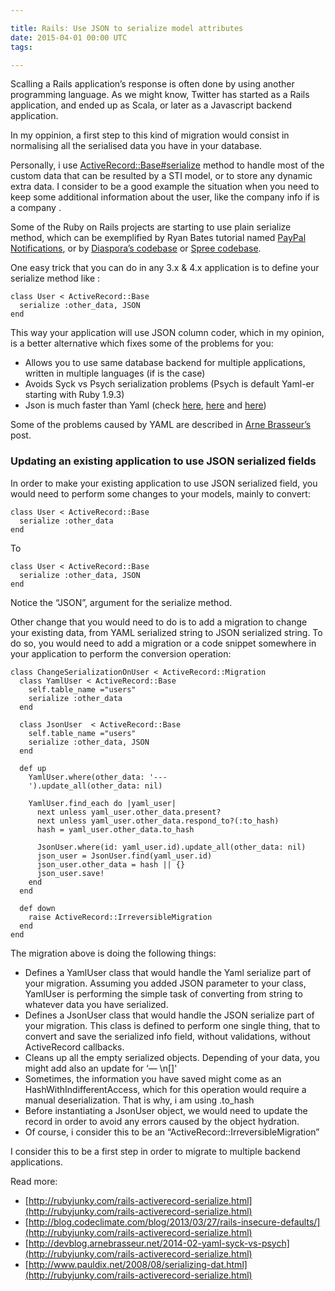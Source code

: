 ```yaml
---

title: Rails: Use JSON to serialize model attributes
date: 2015-04-01 00:00 UTC
tags: 

---
```


Scalling a Rails application’s response is often done by using another programming language. As we might know, Twitter has started as a Rails application, and ended up as Scala, or later as a Javascript backend application.

In my oppinion, a first step to this kind of migration would consist in normalising all the serialised data you have in your database.

Personally, i use [ActiveRecord::Base#serialize](http://api.rubyonrails.org/classes/ActiveRecord/AttributeMethods/Serialization/ClassMethods.html#method-i-serialize) method to handle most of the custom data that can be resulted by a STI model, or to store any dynamic extra data. I consider to be a good example the situation when you need to keep some additional information about the user, like the company info if is a company .

Some of the Ruby on Rails projects are starting to use plain serialize method, which can be exemplified by Ryan Bates tutorial named [PayPal Notifications](http://railscasts.com/episodes/142-paypal-notifications?view=asciicast), or by [Diaspora’s codebase](https://github.com/diaspora/diaspora/blob/2619beb157f618094e2cbfaf65f89f24441f25d5/app/models/o_embed_cache.rb#L2) or [Spree codebase](https://github.com/spree/spree/search?l=ruby&q=serialize&utf8=%E2%9C%93).

One easy trick that you can do in any 3.x & 4.x application is to define your serialize method like :

    class User < ActiveRecord::Base
      serialize :other_data, JSON
    end

This way your application will use JSON column coder, which in my opinion, is a better alternative which fixes some of the problems for you:

* Allows you to use same database backend for multiple applications, written in multiple languages (if is the case)
* Avoids Syck vs Psych serialization problems (Psych is default Yaml-er starting with Ruby 1.9.3)
* Json is much faster than Yaml (check [here](http://pjkh.com/articles/postgresql-json-vs-rails-serialize/), [here](http://www.pauldix.net/2008/08/serializing-dat.html) and [here](http://itcourses.cs.unh.edu/assets/docs/704/reports/fall14/Comparison%20of%20JSON%20and%20YAML%20-%20Brandon%20Schwarzer.pdf))

Some of the problems caused by YAML are described in [Arne Brasseur’s](http://devblog.arnebrasseur.net/2014-02-yaml-syck-vs-psych) post.

### Updating an existing application to use JSON serialized fields

In order to make your existing application to use JSON serialized field, you would need to perform some changes to your models, mainly to convert:

    class User < ActiveRecord::Base
      serialize :other_data
    end

To

    class User < ActiveRecord::Base
      serialize :other_data, JSON
    end

Notice the “JSON”, argument for the serialize method.

Other change that you would need to do is to add a migration to change your existing data, from YAML serialized string to JSON serialized string. To do so, you would need to add a migration or a code snippet somewhere in your application to perform the conversion operation:

    class ChangeSerializationOnUser < ActiveRecord::Migration
      class YamlUser < ActiveRecord::Base
        self.table_name ="users"
        serialize :other_data
      end
    
      class JsonUser  < ActiveRecord::Base
        self.table_name ="users"
        serialize :other_data, JSON
      end
    
      def up
        YamlUser.where(other_data: '---
        ').update_all(other_data: nil)
    
        YamlUser.find_each do |yaml_user|
          next unless yaml_user.other_data.present?
          next unless yaml_user.other_data.respond_to?(:to_hash)
          hash = yaml_user.other_data.to_hash
    
          JsonUser.where(id: yaml_user.id).update_all(other_data: nil)
          json_user = JsonUser.find(yaml_user.id)
          json_user.other_data = hash || {}
          json_user.save!
        end
      end
    
      def down
        raise ActiveRecord::IrreversibleMigration
      end
    end

The migration above is doing the following things:

* Defines a YamlUser class that would handle the Yaml serialize part of your migration. Assuming you added JSON parameter to your class, YamlUser is performing the simple task of converting from string to whatever data you have serialized.
* Defines a JsonUser class that would handle the JSON serialize part of your migration. This class is defined to perform one single thing, that to convert and save the serialized info field, without validations, without ActiveRecord callbacks.
* Cleans up all the empty serialized objects. Depending of your data, you might add also an update for  ‘— \n[]'
* Sometimes, the information you have saved might come as an HashWithIndifferentAccess, which for this operation would require a manual deserialization. That is why, i am using .to_hash
* Before instantiating a JsonUser object, we would need to update the record in order to avoid any errors caused by the object hydration.
* Of course, i consider this to be an “ActiveRecord::IrreversibleMigration”

I consider this to be a first step in order to migrate to multiple backend applications.

Read more:

* [http://rubyjunky.com/rails-activerecord-serialize.html](http://rubyjunky.com/rails-activerecord-serialize.html)
* [http://blog.codeclimate.com/blog/2013/03/27/rails-insecure-defaults/](http://rubyjunky.com/rails-activerecord-serialize.html)
* [http://devblog.arnebrasseur.net/2014-02-yaml-syck-vs-psych](http://rubyjunky.com/rails-activerecord-serialize.html)
* [http://www.pauldix.net/2008/08/serializing-dat.html](http://rubyjunky.com/rails-activerecord-serialize.html)

